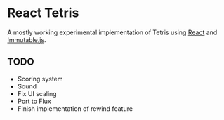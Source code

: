 # React Tetris

A mostly working experimental implementation of Tetris using
[React](http://facebook.github.io/react/) and
[Immutable.js](http://facebook.github.io/immutable-js/).

## TODO

* Scoring system
* Sound
* Fix UI scaling
* Port to Flux
* Finish implementation of rewind feature
